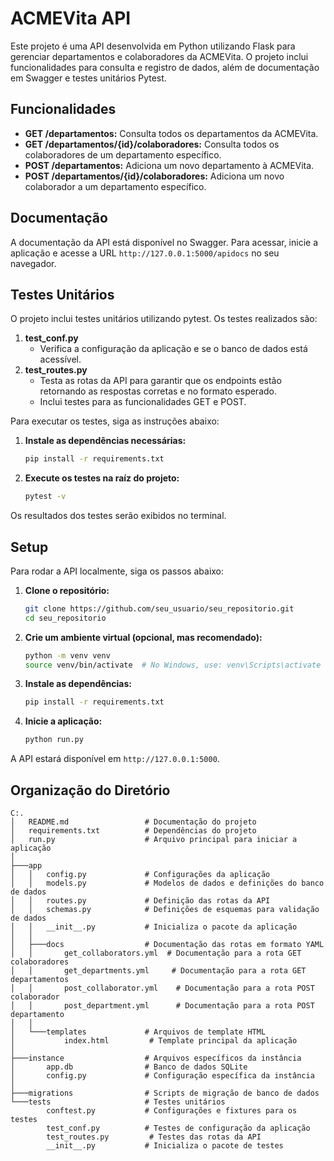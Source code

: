 # ACMEVita API

Este projeto é uma API desenvolvida em Python utilizando Flask para gerenciar departamentos e colaboradores da ACMEVita. O projeto inclui funcionalidades para consulta e registro de dados, além de documentação em Swagger e testes unitários Pytest.

## Funcionalidades

- **GET /departamentos:** Consulta todos os departamentos da ACMEVita.
- **GET /departamentos/{id}/colaboradores:** Consulta todos os colaboradores de um departamento específico.
- **POST /departamentos:** Adiciona um novo departamento à ACMEVita.
- **POST /departamentos/{id}/colaboradores:** Adiciona um novo colaborador a um departamento específico.

## Documentação

A documentação da API está disponível no Swagger. Para acessar, inicie a aplicação e acesse a URL `http://127.0.0.1:5000/apidocs` no seu navegador.

## Testes Unitários

O projeto inclui testes unitários utilizando pytest. Os testes realizados são:

1. **test_conf.py**
   - Verifica a configuração da aplicação e se o banco de dados está acessível.
2. **test_routes.py**
   - Testa as rotas da API para garantir que os endpoints estão retornando as respostas corretas e no formato esperado.
   - Inclui testes para as funcionalidades GET e POST.

Para executar os testes, siga as instruções abaixo:

1. **Instale as dependências necessárias:**

   ```bash
   pip install -r requirements.txt
   ```

2. **Execute os testes na raíz do projeto:**
   ```bash
   pytest -v
   ```

Os resultados dos testes serão exibidos no terminal.

## Setup

Para rodar a API localmente, siga os passos abaixo:

1. **Clone o repositório:**

   ```bash
   git clone https://github.com/seu_usuario/seu_repositorio.git
   cd seu_repositorio
   ```

2. **Crie um ambiente virtual (opcional, mas recomendado):**

   ```bash
   python -m venv venv
   source venv/bin/activate  # No Windows, use: venv\Scripts\activate
   ```

3. **Instale as dependências:**

   ```bash
   pip install -r requirements.txt
   ```

4. **Inicie a aplicação:**
   ```bash
   python run.py
   ```

A API estará disponível em `http://127.0.0.1:5000`.

## Organização do Diretório

```
C:.
│   README.md                 # Documentação do projeto
│   requirements.txt          # Dependências do projeto
│   run.py                    # Arquivo principal para iniciar a aplicação
│
├───app
│   │   config.py             # Configurações da aplicação
│   │   models.py             # Modelos de dados e definições do banco de dados
│   │   routes.py             # Definição das rotas da API
│   │   schemas.py            # Definições de esquemas para validação de dados
│   │   __init__.py           # Inicializa o pacote da aplicação
│   │
│   ├───docs                  # Documentação das rotas em formato YAML
│   │       get_collaborators.yml  # Documentação para a rota GET colaboradores
│   │       get_departments.yml     # Documentação para a rota GET departamentos
│   │       post_collaborator.yml    # Documentação para a rota POST colaborador
│   │       post_department.yml      # Documentação para a rota POST departamento
│   │
│   └───templates             # Arquivos de template HTML
│           index.html         # Template principal da aplicação
│
├───instance                  # Arquivos específicos da instância
│       app.db                # Banco de dados SQLite
│       config.py             # Configuração específica da instância
│
├───migrations                # Scripts de migração de banco de dados
└───tests                     # Testes unitários
        conftest.py           # Configurações e fixtures para os testes
        test_conf.py          # Testes de configuração da aplicação
        test_routes.py         # Testes das rotas da API
        __init__.py           # Inicializa o pacote de testes

```
